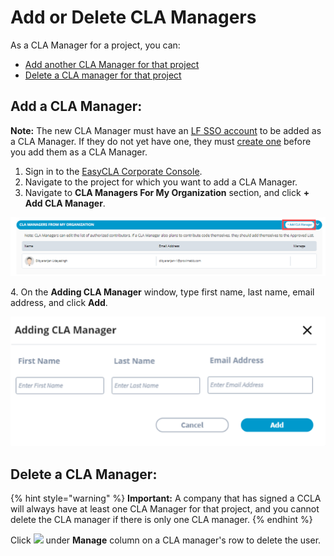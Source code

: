# Add or Delete CLA Managers

As a CLA Manager for a project, you can:

* ​[Add another CLA Manager for that project](add-or-delete-cla-managers.md#add-a-cla-manager)​
* ​[Delete a CLA manager for that project](add-or-delete-cla-managers.md#delete-a-cla-manager)​

## Add a CLA Manager: <a href="#add-a-cla-manager" id="add-a-cla-manager"></a>

**Note:** The new CLA Manager must have an [LF SSO account](../../../sso/) to be added as a CLA Manager. If they do not yet have one, they must [create one](https://docs.linuxfoundation.org/lfx/sso/create-an-account) before you add them as a CLA Manager.

1. Sign in to the [EasyCLA Corporate Console](https://organization.lfx.linuxfoundation.org/company/dashboard).
2. Navigate to the project for which you want to add a CLA Manager.
3. Navigate to **CLA Managers For My Organization** section, and click **+ Add CLA Manager**.

![Add CLA Manager CTA](<../../../.gitbook/assets/add cla manager (1).png>)

4\. On the **Adding CLA Manager** window, type first name, last name, email address, and click **Add**.

![Adding CLA Manager](<../../../.gitbook/assets/adding cla manager window.png>)

## Delete a CLA Manager: <a href="#delete-a-cla-manager" id="delete-a-cla-manager"></a>

{% hint style="warning" %}
**Important:** A company that has signed a CCLA will always have at least one CLA Manager for that project, and you cannot delete the CLA manager if there is only one CLA manager.
{% endhint %}

Click ![](../../../.gitbook/assets/delete\_icon.png) under **Manage** column on a CLA manager's row to delete the user.
